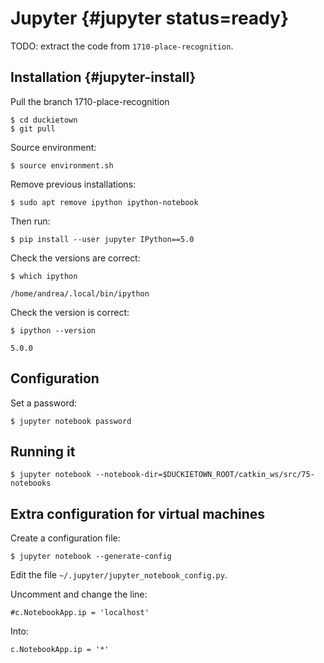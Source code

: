 # Jupyter  {#jupyter status=ready}

TODO: extract the code from `1710-place-recognition`.

## Installation {#jupyter-install}

Pull the branch 1710-place-recognition

    $ cd duckietown
    $ git pull

Source environment:

    $ source environment.sh

Remove previous installations:

    $ sudo apt remove ipython ipython-notebook

Then run:

    $ pip install --user jupyter IPython==5.0

Check the versions are correct:

    $ which ipython

    /home/andrea/.local/bin/ipython

Check the version is correct:

    $ ipython --version

    5.0.0

## Configuration

Set a password:

    $ jupyter notebook password


## Running it

    $ jupyter notebook --notebook-dir=$DUCKIETOWN_ROOT/catkin_ws/src/75-notebooks



## Extra configuration for virtual machines


Create a configuration file:

    $ jupyter notebook --generate-config

Edit the file `~/.jupyter/jupyter_notebook_config.py`.

Uncomment and change the line:

    #c.NotebookApp.ip = 'localhost'

Into:

    c.NotebookApp.ip = '*'
